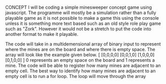 CONCEPT
I will be coding a simple minesweeper concept game using javascript. The programme will mostly be a simulation rather than
a fully playable game as it is not possible to make a game this using the console unless it is something more text based such as an
old style role play game such as "Zork". However it would not be a stretch to put the code into another format to make it playable.

The code will take in a multidemensional array of binary input to represent where the mines are on the board and where there is empty space.
The array will look like the example given below.
[
[0,0,0,0]
[0,0,1,0]
[1,0,0,0]
[0,1,0,0]
]
0 represents an empty space on the board and 1 represents a mine. The code will be able to register how many mines are adjacent to an empty cell. The best way to identify how many mines are adjacent to an empty cell is to run a for loop. The loop will move through the array 


